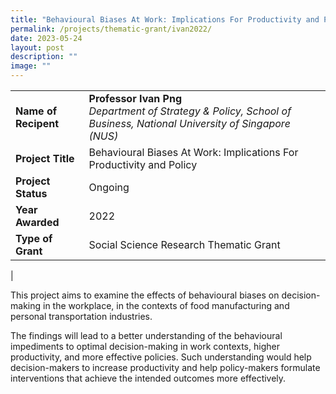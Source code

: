 ```yaml
---
title: "Behavioural Biases At Work: Implications For Productivity and Policy"
permalink: /projects/thematic-grant/ivan2022/
date: 2023-05-24
layout: post
description: ""
image: ""
---
```

|  |  |
|---|---|
| **Name of Recipent** | **Professor Ivan Png**<br>_Department of Strategy &amp; Policy, School of Business, National University of Singapore (NUS)_ |
| **Project Title** | Behavioural Biases At Work: Implications For Productivity and Policy |
| **Project Status** | Ongoing |
| **Year Awarded** | 2022 |
| **Type of Grant** | Social Science Research Thematic Grant |
|

This project aims to examine the effects of behavioural biases on decision-making in the workplace, in the contexts of food manufacturing and personal transportation industries.

The findings will lead to a better understanding of the behavioural impediments to optimal decision-making in work contexts, higher productivity, and more effective policies. Such understanding would help decision-makers to increase productivity and help policy-makers formulate interventions that achieve the intended outcomes more effectively.
